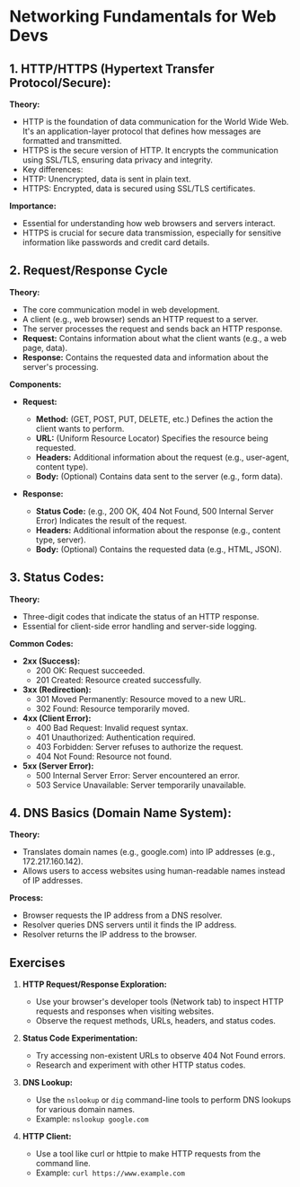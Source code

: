 # Networking Fundamentals for Web Devs

## 1. HTTP/HTTPS (Hypertext Transfer Protocol/Secure):

**Theory:**

- HTTP is the foundation of data communication for the World Wide Web. It's an application-layer protocol that defines how messages are formatted and transmitted.
- HTTPS is the secure version of HTTP. It encrypts the communication using SSL/TLS, ensuring data privacy and integrity.
- Key differences:
- HTTP: Unencrypted, data is sent in plain text.
- HTTPS: Encrypted, data is secured using SSL/TLS certificates.

**Importance:**

- Essential for understanding how web browsers and servers interact.
- HTTPS is crucial for secure data transmission, especially for sensitive information like passwords and credit card details.

## 2. Request/Response Cycle

**Theory:**

- The core communication model in web development.
- A client (e.g., web browser) sends an HTTP request to a server.
- The server processes the request and sends back an HTTP response.
- **Request:** Contains information about what the client wants (e.g., a web page, data).
- **Response:** Contains the requested data and information about the server's processing.

**Components:**

- **Request:**

  - **Method:** (GET, POST, PUT, DELETE, etc.) Defines the action the client wants to perform.
  - **URL:** (Uniform Resource Locator) Specifies the resource being requested.
  - **Headers:** Additional information about the request (e.g., user-agent, content type).
  - **Body:** (Optional) Contains data sent to the server (e.g., form data).

- **Response:**

  - **Status Code:** (e.g., 200 OK, 404 Not Found, 500 Internal Server Error) Indicates the result of the request.
  - **Headers:** Additional information about the response (e.g., content type, server).
  - **Body:** (Optional) Contains the requested data (e.g., HTML, JSON).

## 3. Status Codes:

**Theory:**

- Three-digit codes that indicate the status of an HTTP response.
- Essential for client-side error handling and server-side logging.

**Common Codes:**

- **2xx (Success):**
  - 200 OK: Request succeeded.
  - 201 Created: Resource created successfully.
- **3xx (Redirection):**
  - 301 Moved Permanently: Resource moved to a new URL.
  - 302 Found: Resource temporarily moved.
- **4xx (Client Error):**
  - 400 Bad Request: Invalid request syntax.
  - 401 Unauthorized: Authentication required.
  - 403 Forbidden: Server refuses to authorize the request.
  - 404 Not Found: Resource not found.
- **5xx (Server Error):**
  - 500 Internal Server Error: Server encountered an error.
  - 503 Service Unavailable: Server temporarily unavailable.

## 4. DNS Basics (Domain Name System):

**Theory:**

- Translates domain names (e.g., google.com) into IP addresses (e.g., 172.217.160.142).
- Allows users to access websites using human-readable names instead of IP addresses.

**Process:**

- Browser requests the IP address from a DNS resolver.
- Resolver queries DNS servers until it finds the IP address.
- Resolver returns the IP address to the browser.

## Exercises

1. **HTTP Request/Response Exploration:**

   - Use your browser's developer tools (Network tab) to inspect HTTP requests and responses when visiting websites.
   - Observe the request methods, URLs, headers, and status codes.

2. **Status Code Experimentation:**

   - Try accessing non-existent URLs to observe 404 Not Found errors.
   - Research and experiment with other HTTP status codes.

3. **DNS Lookup:**

   - Use the `nslookup` or `dig` command-line tools to perform DNS lookups for various domain names.
   - Example: `nslookup google.com`

4. **HTTP Client:**

   - Use a tool like curl or httpie to make HTTP requests from the command line.
   - Example: `curl https://www.example.com`
